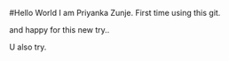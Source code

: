 #Hello World
I am Priyanka Zunje.
First time using this git.

and happy for this new try..

U also try.
